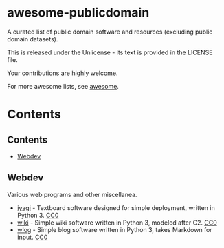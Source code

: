 # awesome-publicdomain

A curated list of public domain software and resources (excluding public domain datasets).

This is released under the Unlicense - its text is provided in the LICENSE file.

Your contributions are highly welcome.

For more awesome lists, see [awesome][1].

Contents
========

## Contents ##

- [Webdev](#webdev)

## Webdev ##

Various web programs and other miscellanea.

* [iyagi][3] - Textboard software designed for simple deployment, written in Python 3. [CC0][2]
* [wiki][4] - Simple wiki software written in Python 3, modeled after C2. [CC0][2]
* [wlog][5] - Simple blog software written in Python 3, takes Markdown for input. [CC0][2]


[1]: https://github.com/sindresorhus/awesome
[2]: https://creativecommons.org/publicdomain/zero/1.0/legalcode
[3]: https://github.com/153/iyagi-bbs
[4]: https://github.com/153/wiki
[5]: https://github.com/153/wlog

